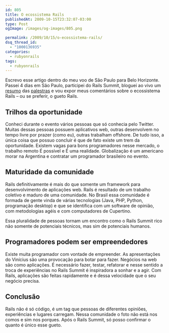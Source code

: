 ```yaml
---
id: 805
title: O ecossistema Rails
publishedAt: 2009-10-15T23:32:07-03:00
type: Post
ogImage: /images/og-images/805.png

permalink: /2009/10/15/o-ecossistema-rails/
dsq_thread_id:
  - "1000136935"
categories:
  - rubyonrails
tags:
  - rubyonrails
---
```

Escrevo esse artigo dentro do meu voo de São Paulo para Belo Horizonte. Passei 4 dias em São Paulo, participei do Rails Summit, bloguei ao vivo um [resumo](https://leonardofaria.net/2009/10/14/rails-summit-resumo-do-segundo-dia/) das [palestras](https://leonardofaria.net/2009/10/13/rails-summit-resumo-do-primeiro-dia/) e vou expor meus comentários sobre o ecossistema Rails – ou se preferir, o gueto Rails.

## Trilhos da oportunidade

Conheci durante o evento vários pessoas que só conhecia pelo Twitter. Muitas dessas pessoas possuem aplicativos web, outras desenvolvem no tempo livre por prazer (como eu), outras trabalham offshore. De tudo isso, a única coisa que possuo concluir é que de fato existe um trem da oportunidade. Existem vagas para bons programadores nesse mercado, o trabalho remoto É possível e É uma realidade. Globalização é um americano morar na Argentina e contratar um programador brasileiro no evento. 

## Maturidade da comunidade

Rails definitivamente é mais do que somente um framework para desenvolvimento de aplicações web. Rails é resultado de um trabalho coletivo e maduro de uma comunidade. No Brasil essa comunidade é formada de gente vinda de várias tecnologias (Java, PHP, Python, programação desktop) e que se identifica com um software de opinião, com metodologias agéis e com computadores de Cupertino.

Essa pluralidade de pessoas tornam um encontro como o Rails Summit rico não somente de potenciais técnicos, mas sim de potenciais humanos.

## Programadores podem ser empreendedores

Existe muita programador com vontade de empreender. As apresentações do Vinícius são uma provocação para botar para fazer. Negócios na web são como aplicações. É necessário fazer, testar, refatorar e nesse sentido a troca de experiências no Rails Summit é inspiradora a sonhar e a agir. Com Rails, aplicações são feitas rapidamente e é dessa velocidade que o seu negócio precisa.

## Conclusão

Rails não é só código, é um tag que pessoas de diferentes opiniões, experiências e lugares carregam. Nessa comunidade o foto não está nos comos e sim nos porques. Após o Rails Summit, só posso confirmar o quanto é único esse gueto.
